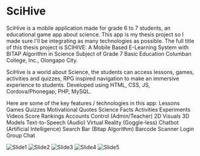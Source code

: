 # SciHive
SciHive is a mobile application made for grade 6 to 7 students, an educational game app about science. This app is my thesis project so I made sure I'll be integrating as many technologies as possible. The full title of this thesis project is SCIHIVE: A Mobile Based E-Learning System with BITAP Algorithm in Science Subject of Grade 7 Basic Education Columban College, Inc., Olongapo City.

SciHive is a world about Science, the students can access lessons, games, activities and quizzes, RPG inspired navigation to make an immersive experience to students. Developed using HTML, CSS, JS, Cordova/Phonegap, PHP, MySQL.

Here are some of the key features / technologies in this app:
Lessons
Games
Quizzes
Motivational Quotes
Science Facts
Activities
Experiments
Videos
Score Rankings
Accounts Control (Admin/Teacher)
2D Visuals
3D Models
Text-to-Speech (Audio)
Virtual Reality (Goggle-less)
Chatbot (Artificial Intelligence)
Search Bar (Bitap Algorithm)
Barcode Scanner Login
Group Chat


<img src="https://i.ibb.co/DpwRxXV/Slide1.jpg" alt="Slide1" border="0">
<img src="https://i.ibb.co/m531XSF/Slide2.jpg" alt="Slide2" border="0">
<img src="https://i.ibb.co/JHqqczM/Slide3.jpg" alt="Slide3" border="0">
<img src="https://i.ibb.co/1qRTZqR/Slide4.jpg" alt="Slide4" border="0">
<img src="https://i.ibb.co/KWk5q8R/Slide5.jpg" alt="Slide5" border="0">
